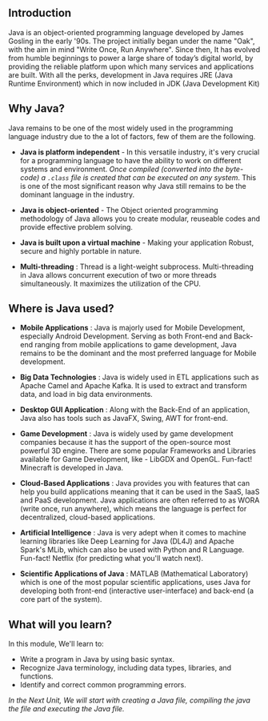 ## Introduction

Java is an object-oriented programming language developed by James Gosling in the early '90s. The project initially began under the name "Oak", with the aim in mind "Write Once, Run Anywhere". Since then, It has evolved from humble beginnings to power a large share of today’s digital world, by providing the reliable platform upon which many services and applications are built. With all the perks, development in Java requires JRE (Java Runtime Environment) which in now included in JDK (Java Development Kit)

## Why Java?

Java remains to be one of the most widely used in the programming language industry due to the a lot of factors, few of them are the following.

* **Java is platform independent** - In this versatile industry, it's very crucial for a programming language to have the ability to work on different systems and environment. *Once compiled (converted into the byte-code) a `.class` file is created that can be executed on any system*. This is one of the most significant reason why Java still remains to be the dominant language in the industry.

* **Java is object-oriented** - The Object oriented programming methodology of Java allows you to create modular, reuseable codes and provide effective problem solving.

* **Java is built upon a virtual machine** - Making your application Robust, secure and highly portable in nature.

* **Multi-threading** : Thread is a light-weight subprocess. Multi-threading in Java allows concurrent execution of two or more threads simultaneously. It maximizes the utilization of the CPU.

## Where is Java used?

* **Mobile Applications** : Java is majorly used for Mobile Development, especially Android Development. Serving as both Front-end and Back-end ranging from mobile applications to game development, Java remains to be the dominant and the most preferred language for Mobile development.

* **Big Data Technologies** : Java is widely used in ETL applications such as Apache Camel and Apache Kafka. It is used to extract and transform data, and load in big data environments.

* **Desktop GUI Application** : Along with the Back-End of an application, Java also has tools such as JavaFX, Swing, AWT for front-end.

* **Game Development** : Java is widely used by game development companies because it has the support of the open-source most powerful 3D engine. There are some popular Frameworks and Libraries available for Game Development, like - LibGDX and OpenGL. Fun-fact! Minecraft is developed in Java.

* **Cloud-Based Applications** : Java provides you with features that can help you build applications meaning that it can be used in the SaaS, IaaS and PaaS development. Java applications are often referred to as WORA (write once, run anywhere), which means the language is perfect for decentralized, cloud-based applications.

* **Artificial Intelligence** : Java is very adept when it comes to machine learning libraries like Deep Learning for Java (DL4J) and Apache Spark's MLib, which can also be used with Python and R Language. Fun-fact! Netflix (for predicting what you'll watch next).

* **Scientific Applications of Java** : MATLAB (Mathematical Laboratory) which is one of the most popular scientific applications, uses Java for developing both front-end (interactive user-interface) and back-end (a core part of the system).

## What will you learn?

In this module, We'll learn to:

* Write a program in Java by using basic syntax.
* Recognize Java terminology, including data types, libraries, and functions.
* Identify and correct common programming errors.

*In the Next Unit, We will start with creating a Java file, compiling the java the file and executing the Java file.*
